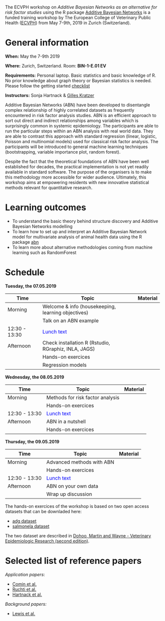 
The ECVPH workshop on *Additive Bayesian Networks as an alternative for risk factor studies* using the R package [Additive Bayesian Networks](https://cran.r-project.org/package=abn) is a funded training workshop by The European College of Veterinary Public Health ([ECVPH](https://ecvph.org/meetings-events/ecvph-residents-workshop-abn-modeling)) from May 7-9th, 2019 in Zurich (Switzerland).

# General information

**When:** May the 7-9th 2019

**Where:** Zurich, Switzerland. Room: **BIN-1-E.01 EV**

**Requirements:** Personal laptop. Basic statistics and basic knowledge of R. No prior knowledge about graph theory or Bayesian statistics is needed. Please follow the getting started [checklist](getting_started.md)

**Instructors:** Sonja Hartnack & [Gilles Kratzer](https://gilleskratzer.netlify.com/)

Additive Bayesian Networks (ABN) have been developed to disentangle complex relationship of highly correlated datasets as frequently encountered in risk factor analysis studies. ABN is an efficient approach to sort out direct and indirect relationships among variables which is surprisingly common in systemic epidemiology. The participants are able to run the particular steps within an ABN analysis with real world data. They are able to contrast this approach with standard regression (linear, logistic, Poisson and multinomial models) used for classical risk factor analysis. The participants will be introduced to general machine learning techniques (bootstrapping, variable importance plot, random forest).

Despite the fact that the theoretical foundations of ABN have been well established for decades, the practical implementation is not yet readily available in standard software. The purpose of the organisers is to make this methodology more accessible for wider audience. Ultimately, this workshop aims at empowering residents with new innovative statistical methods relevant for quantitative research.

# Learning outcomes

- To understand the basic theory behind structure discovery and Additive Bayesian
Networks modelling
- To learn how to set up and interpret an Additive Bayesian Network model for
multivariate analysis of animal health data using the R package [abn](https://cran.r-project.org/package=abn)
- To learn more about alternative methodologies coming from machine learning such as RandomForest

# Schedule

**Tuesday, the 07.05.2019**

| Time         | Topic                          | Material|
|--------------|--------------------------------|---------|
| Morning      | Welcome & info (housekeeping, learning objectives)||
|              | Talk on an ABN example         |         |
| 12:30 - 13:30| <span style="color:blue"> Lunch text</span> ||
| Afternoon    | Check installation R (Rstudio, RGraphiz, INLA, JAGS)||
|         | Hands-on exercices ||
|              | Regression models        |         |

**Wednesday, the 08.05.2019**

| Time         | Topic                          | Material|
|--------------|--------------------------------|---------|
| Morning      | Methods for risk factor analysis||
|              | Hands-on exercices         |         |
| 12:30 - 13:30| <span style="color:blue"> Lunch text</span> ||
| Afternoon    | ABN in a nutshell |         |
|              | Hands-on exercices          |         |



**Thursday, the 09.05.2019**

| Time         | Topic                          | Material|
|--------------|--------------------------------|---------|
| Morning      | Advanced methods with ABN||
|              | Hands-on exercices         |         |
| 12:30 - 13:30| <span style="color:blue"> Lunch text</span> ||
| Afternoon    | ABN on your own data |         |
|              | Wrap up discussion                               |         |

The hands-on exercices of the workshop is based on two open access datasets that can be downladed here:

- [adg dataset](source/data/pig_adg.csv)
- [salmonela dataset](source/data/sal_outbrk.csv)

The two dataset are described in [Dohoo, Martin and Wayne - Veterinary Epidemiologic Research (second edition)](http://projects.upei.ca/ver/).

#  Selected list of reference papers

*Application papers*:

- [Comin et al.](https://www.sciencedirect.com/science/article/pii/S0167587718304665?via%3Dihub#kwd0010)
- [Ruchti et al.](https://www.sciencedirect.com/science/article/pii/S0167587718306159?via%3Dihub)
- [Hartnack et al.](https://bmcvetres.biomedcentral.com/articles/10.1186/s12917-016-0649-0)

*Background papers:*

- [Lewis et al.](https://ete-online.biomedcentral.com/articles/10.1186/1742-7622-10-4)
